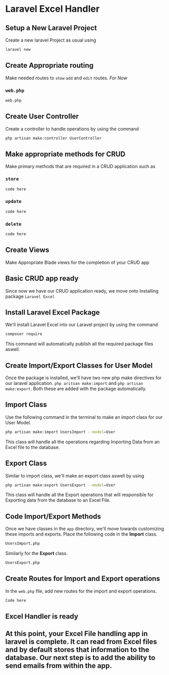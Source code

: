 # Laravel Excel Handler
## Setup a New Laravel Project 
Create a new laravel Project as usual using
```sh
laravel new
```
## Create Appropriate routing
Make needed routes to `show` `add` and `edit` routes. *For Now*
### `web.php`
```sh
web.php
```

## Create User Controller 
Create a controller to handle operations by using the command
```sh
php artisan make:controller UserController
```
## Make appropriate methods for CRUD
Make primary methods that are required in a CRUD application such as
### `store`
```sh
code here
```
### `update`
```sh
code here 
```
### `delete`
```sh
code here
```

## Create Views
Make Appropriate Blade views for the completion of your CRUD app

## Basic CRUD app ready
Since now we have our CRUD application ready, we move onto Installing package `Laravel Excel`

## Install Laravel Excel Package 
We'll install Laravel Excel into our Laravel project by using the command
```sh
composer require 
```
This command will automatically publish all the required package files aswell.

## Create Import/Export Classes for User Model
Once the package is installed, we'll have two new php make directives for our laravel application.
`php aritsan make:import` and `php artisan make:export`.
Both these are added with the package automatically.

## Import Class
Use the following command in the terminal to make an import class for our User Model.
```sh
php artisan make:import UsersImport --model=User
```
This class will handle all the operations regarding Importing Data from an Excel file to the database.

## Export Class
Similar to import class, we'll make an export class aswell by using
```sh
php artisan make:export UsersExport --model=User
```
This class will handle all the Export operations that will responsible for Exporting data from the database to an Excel File.

## Code Import/Export Methods
Once we have classes in the `app` directory, we'll move towards customizing these imports and exports.
Place the following code in the **Import** class.
```sh
UsersImport.php
```
Similarly for the **Export** class.
```sh
UsersExport.php
```

## Create Routes for Import and Export operations 
In the `web.php` file, add new routes for the import and export operations.
```sh
Code here
```

## Excel Handler is ready
At this point, your Excel File handling app in laravel is complete. It can read from Excel files and **by default stores that information to the database.** Our next step is to add the ability to send emails from within the app.
---
